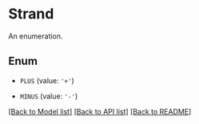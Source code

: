# Strand

An enumeration.

## Enum

* `PLUS` (value: `'+'`)

* `MINUS` (value: `'-'`)

[[Back to Model list]](../README.md#documentation-for-models) [[Back to API list]](../README.md#documentation-for-api-endpoints) [[Back to README]](../README.md)



